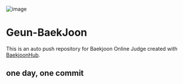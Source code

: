 ![image](https://velog.velcdn.com/images/flaxinger/post/608069bd-ced4-4de1-b59c-0abb36fa39ee/thumbnail.png)

# Geun-BaekJoon
This is an auto push repository for Baekjoon Online Judge created with [BaekjoonHub](https://github.com/BaekjoonHub/BaekjoonHub).

## one day, one commit
